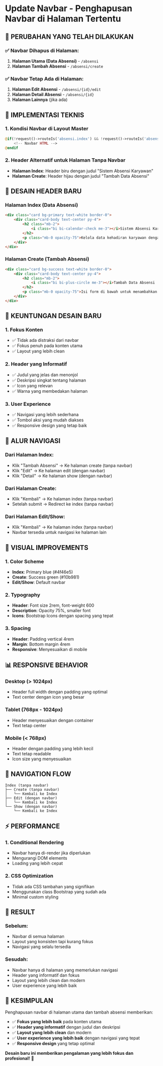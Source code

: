 # Update Navbar - Penghapusan Navbar di Halaman Tertentu

## 🎯 **PERUBAHAN YANG TELAH DILAKUKAN**

### ✅ **Navbar Dihapus di Halaman:**
1. **Halaman Utama (Data Absensi)** - `/absensi`
2. **Halaman Tambah Absensi** - `/absensi/create`

### ✅ **Navbar Tetap Ada di Halaman:**
1. **Halaman Edit Absensi** - `/absensi/{id}/edit`
2. **Halaman Detail Absensi** - `/absensi/{id}`
3. **Halaman Lainnya** (jika ada)

## 🔧 **IMPLEMENTASI TEKNIS**

### **1. Kondisi Navbar di Layout Master**
```php
@if(!request()->routeIs('absensi.index') && !request()->routeIs('absensi.create'))
    <!-- Navbar HTML -->
@endif
```

### **2. Header Alternatif untuk Halaman Tanpa Navbar**
- **Halaman Index**: Header biru dengan judul "Sistem Absensi Karyawan"
- **Halaman Create**: Header hijau dengan judul "Tambah Data Absensi"

## 🎨 **DESAIN HEADER BARU**

### **Halaman Index (Data Absensi)**
```html
<div class="card bg-primary text-white border-0">
    <div class="card-body text-center py-4">
        <h2 class="mb-2">
            <i class="bi bi-calendar-check me-3"></i>Sistem Absensi Karyawan
        </h2>
        <p class="mb-0 opacity-75">Kelola data kehadiran karyawan dengan mudah dan efisien</p>
    </div>
</div>
```

### **Halaman Create (Tambah Absensi)**
```html
<div class="card bg-success text-white border-0">
    <div class="card-body text-center py-4">
        <h2 class="mb-2">
            <i class="bi bi-plus-circle me-3"></i>Tambah Data Absensi
        </h2>
        <p class="mb-0 opacity-75">Isi form di bawah untuk menambahkan data absensi baru</p>
    </div>
</div>
```

## 📱 **KEUNTUNGAN DESAIN BARU**

### **1. Fokus Konten**
- ✅ Tidak ada distraksi dari navbar
- ✅ Fokus penuh pada konten utama
- ✅ Layout yang lebih clean

### **2. Header yang Informatif**
- ✅ Judul yang jelas dan menonjol
- ✅ Deskripsi singkat tentang halaman
- ✅ Icon yang relevan
- ✅ Warna yang membedakan halaman

### **3. User Experience**
- ✅ Navigasi yang lebih sederhana
- ✅ Tombol aksi yang mudah diakses
- ✅ Responsive design yang tetap baik

## 🎯 **ALUR NAVIGASI**

### **Dari Halaman Index:**
- Klik "Tambah Absensi" → Ke halaman create (tanpa navbar)
- Klik "Edit" → Ke halaman edit (dengan navbar)
- Klik "Detail" → Ke halaman show (dengan navbar)

### **Dari Halaman Create:**
- Klik "Kembali" → Ke halaman index (tanpa navbar)
- Setelah submit → Redirect ke index (tanpa navbar)

### **Dari Halaman Edit/Show:**
- Klik "Kembali" → Ke halaman index (tanpa navbar)
- Navbar tersedia untuk navigasi ke halaman lain

## 🎨 **VISUAL IMPROVEMENTS**

### **1. Color Scheme**
- **Index**: Primary blue (#4f46e5)
- **Create**: Success green (#10b981)
- **Edit/Show**: Default navbar

### **2. Typography**
- **Header**: Font size 2rem, font-weight 600
- **Description**: Opacity 75%, smaller font
- **Icons**: Bootstrap Icons dengan spacing yang tepat

### **3. Spacing**
- **Header**: Padding vertical 4rem
- **Margin**: Bottom margin 4rem
- **Responsive**: Menyesuaikan di mobile

## 📊 **RESPONSIVE BEHAVIOR**

### **Desktop (> 1024px)**
- Header full width dengan padding yang optimal
- Text center dengan icon yang besar

### **Tablet (768px - 1024px)**
- Header menyesuaikan dengan container
- Text tetap center

### **Mobile (< 768px)**
- Header dengan padding yang lebih kecil
- Text tetap readable
- Icon size yang menyesuaikan

## 🔄 **NAVIGATION FLOW**

```
Index (tanpa navbar)
├── Create (tanpa navbar)
│   └── Kembali ke Index
├── Edit (dengan navbar)
│   └── Kembali ke Index
└── Show (dengan navbar)
    └── Kembali ke Index
```

## ⚡ **PERFORMANCE**

### **1. Conditional Rendering**
- Navbar hanya di-render jika diperlukan
- Mengurangi DOM elements
- Loading yang lebih cepat

### **2. CSS Optimization**
- Tidak ada CSS tambahan yang signifikan
- Menggunakan class Bootstrap yang sudah ada
- Minimal custom styling

## 🎯 **RESULT**

### **Sebelum:**
- Navbar di semua halaman
- Layout yang konsisten tapi kurang fokus
- Navigasi yang selalu tersedia

### **Sesudah:**
- Navbar hanya di halaman yang memerlukan navigasi
- Header yang informatif dan fokus
- Layout yang lebih clean dan modern
- User experience yang lebih baik

## 📝 **KESIMPULAN**

Penghapusan navbar di halaman utama dan tambah absensi memberikan:
- ✅ **Fokus yang lebih baik** pada konten utama
- ✅ **Header yang informatif** dengan judul dan deskripsi
- ✅ **Layout yang lebih clean** dan modern
- ✅ **User experience yang lebih baik** dengan navigasi yang tepat
- ✅ **Responsive design** yang tetap optimal

**Desain baru ini memberikan pengalaman yang lebih fokus dan profesional!** 🎉 